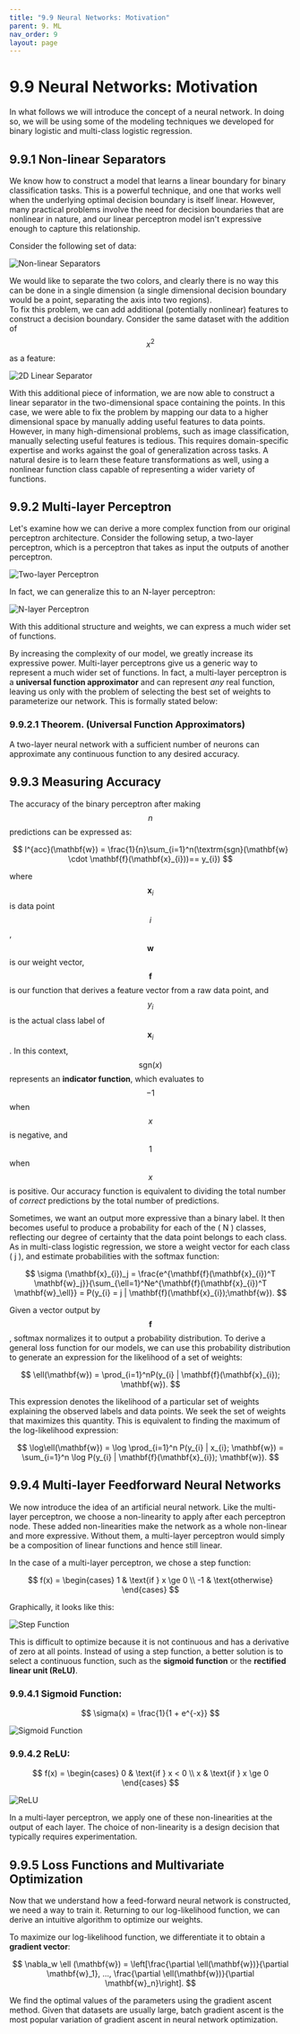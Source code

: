 ```yaml
---
title: "9.9 Neural Networks: Motivation"
parent: 9. ML
nav_order: 9
layout: page
---
```


# 9.9 Neural Networks: Motivation

In what follows we will introduce the concept of a neural network. In doing so, we will be using some of the modeling techniques we developed for binary logistic and multi-class logistic regression.

## 9.9.1 Non-linear Separators

We know how to construct a model that learns a linear boundary for binary classification tasks. This is a powerful technique, and one that works well when the underlying optimal decision boundary is itself linear. However, many practical problems involve the need for decision boundaries that are nonlinear in nature, and our linear perceptron model isn't expressive enough to capture this relationship.

Consider the following set of data:

![Non-linear Separators](../assets/images/nonlinsep.PNG)

We would like to separate the two colors, and clearly there is no way this can be done in a single dimension (a single dimensional decision boundary would be a point, separating the axis into two regions).  
To fix this problem, we can add additional (potentially nonlinear) features to construct a decision boundary. Consider the same dataset with the addition of $$x^2$$ as a feature:

![2D Linear Separator](../assets/images/2dlinsep.PNG)

With this additional piece of information, we are now able to construct a linear separator in the two-dimensional space containing the points. In this case, we were able to fix the problem by mapping our data to a higher dimensional space by manually adding useful features to data points. However, in many high-dimensional problems, such as image classification, manually selecting useful features is tedious. This requires domain-specific expertise and works against the goal of generalization across tasks. A natural desire is to learn these feature transformations as well, using a nonlinear function class capable of representing a wider variety of functions.

## 9.9.2 Multi-layer Perceptron

Let's examine how we can derive a more complex function from our original perceptron architecture. Consider the following setup, a two-layer perceptron, which is a perceptron that takes as input the outputs of another perceptron.

![Two-layer Perceptron](../assets/images/2dpercep.PNG)

In fact, we can generalize this to an N-layer perceptron:

![N-layer Perceptron](../assets/images/npercep.PNG)

With this additional structure and weights, we can express a much wider set of functions.

By increasing the complexity of our model, we greatly increase its expressive power. Multi-layer perceptrons give us a generic way to represent a much wider set of functions. In fact, a multi-layer perceptron is a **universal function approximator** and can represent _any_ real function, leaving us only with the problem of selecting the best set of weights to parameterize our network. This is formally stated below:

### 9.9.2.1 Theorem. (Universal Function Approximators)

A two-layer neural network with a sufficient number of neurons can approximate any continuous function to any desired accuracy.

## 9.9.3 Measuring Accuracy

The accuracy of the binary perceptron after making $$n$$ predictions can be expressed as:

$$
l^{acc}(\mathbf{w}) = \frac{1}{n}\sum_{i=1}^n(\textrm{sgn}(\mathbf{w} \cdot \mathbf{f}(\mathbf{x}_{i}))== y_{i})
$$

where $$\mathbf{x}_{i}$$ is data point $$i$$, $$\mathbf{w}$$ is our weight vector, $$\mathbf{f}$$ is our function that derives a feature vector from a raw data point, and $$y_{i}$$ is the actual class label of $$\mathbf{x}_{i}$$. In this context, $$\textrm{sgn}(x)$$ represents an **indicator function**, which evaluates to $$-1$$ when $$x$$ is negative, and $$1$$ when $$x$$ is positive. Our accuracy function is equivalent to dividing the total number of _correct_ predictions by the total number of predictions.

Sometimes, we want an output more expressive than a binary label. It then becomes useful to produce a probability for each of the \( N \) classes, reflecting our degree of certainty that the data point belongs to each class. As in multi-class logistic regression, we store a weight vector for each class \( j \), and estimate probabilities with the softmax function:

$$
\sigma (\mathbf{x}_{i})_j = \frac{e^{\mathbf{f}(\mathbf{x}_{i})^T \mathbf{w}_j}}{\sum_{\ell=1}^Ne^{\mathbf{f}(\mathbf{x}_{i})^T \mathbf{w}_\ell}} = P(y_{i} = j | \mathbf{f}(\mathbf{x}_{i});\mathbf{w}).
$$

Given a vector output by $$\mathbf{f}$$, softmax normalizes it to output a probability distribution. To derive a general loss function for our models, we can use this probability distribution to generate an expression for the likelihood of a set of weights:

$$
\ell(\mathbf{w}) = \prod_{i=1}^nP(y_{i} | \mathbf{f}(\mathbf{x}_{i}); \mathbf{w}).
$$

This expression denotes the likelihood of a particular set of weights explaining the observed labels and data points. We seek the set of weights that maximizes this quantity. This is equivalent to finding the maximum of the log-likelihood expression:

$$
\log\ell(\mathbf{w}) = \log \prod_{i=1}^n P(y_{i} | x_{i}; \mathbf{w}) = \sum_{i=1}^n \log P(y_{i} | \mathbf{f}(\mathbf{x}_{i}); \mathbf{w}).
$$

## 9.9.4 Multi-layer Feedforward Neural Networks

We now introduce the idea of an artificial neural network. Like the multi-layer perceptron, we choose a non-linearity to apply after each perceptron node. These added non-linearities make the network as a whole non-linear and more expressive. Without them, a multi-layer perceptron would simply be a composition of linear functions and hence still linear.

In the case of a multi-layer perceptron, we chose a step function:

$$
f(x) = \begin{cases} 
1 & \text{if } x \ge 0 \\
-1 & \text{otherwise}
\end{cases}
$$

Graphically, it looks like this:

![Step Function](../assets/images/step_function.png)

This is difficult to optimize because it is not continuous and has a derivative of zero at all points. Instead of using a step function, a better solution is to select a continuous function, such as the **sigmoid function** or the **rectified linear unit (ReLU)**.

### 9.9.4.1 Sigmoid Function: 

$$
\sigma(x) = \frac{1}{1 + e^{-x}}
$$

![Sigmoid Function](../assets/images/sigmoid_function.png)

### 9.9.4.2 ReLU: 

$$
f(x) = \begin{cases} 
0 & \text{if } x < 0 \\
x & \text{if } x \ge 0 
\end{cases}
$$

![ReLU](../assets/images/relu_function.png)

In a multi-layer perceptron, we apply one of these non-linearities at the output of each layer. The choice of non-linearity is a design decision that typically requires experimentation.

## 9.9.5 Loss Functions and Multivariate Optimization

Now that we understand how a feed-forward neural network is constructed, we need a way to train it. Returning to our log-likelihood function, we can derive an intuitive algorithm to optimize our weights.

To maximize our log-likelihood function, we differentiate it to obtain a **gradient vector**:

$$
\nabla_w  \ell (\mathbf{w}) = \left[\frac{\partial \ell(\mathbf{w})}{\partial \mathbf{w}_1}, ..., \frac{\partial \ell(\mathbf{w})}{\partial \mathbf{w}_n}\right].
$$

We find the optimal values of the parameters using the gradient ascent method. Given that datasets are usually large, batch gradient ascent is the most popular variation of gradient ascent in neural network optimization.